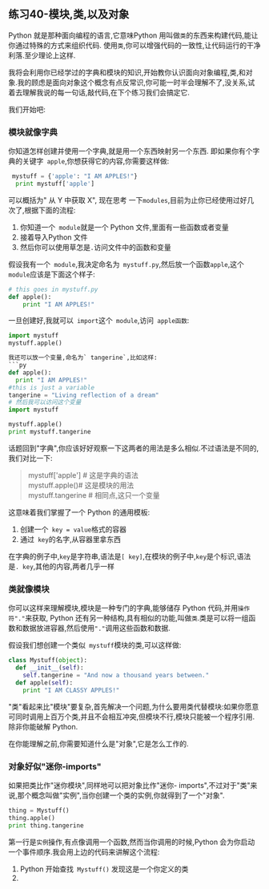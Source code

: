 ## 练习40-模块,类,以及对象
Python 就是那种面向编程的语言,它意味Python 用叫做`类`的东西来构建代码,能让你通过特殊的方式来组织代码. 使用`类`,你可以增强代码的一致性,让代码运行的干净利落.至少理论上这样.  

我将会利用你已经学过的字典和模块的知识,开始教你认识面向对象编程,类,和对象.我的顾虑是面向对象这个概念有点反常识,你可能一时半会理解不了,没关系,试着去理解我说的每一句话,敲代码,在下个练习我们会搞定它.  

我们开始吧:

### 模块就像字典
你知道怎样创建并使用一个字典,就是用一个东西映射另一个东西. 即如果你有个字典的关键字` apple`,你想获得它的内容,你需要这样做:  
```py
 mystuff = {'apple': "I AM APPLES!"}
  print mystuff['apple']
```
可以概括为" 从 Y 中获取 X", 现在思考 一下`modules`,目前为止你已经使用过好几次了,根据下面的流程:
1. 你知道一个` module`就是一个 Python 文件,里面有一些函数或者变量
2. 接着导入Python 文件
3. 然后你可以使用草怎是`.`访问文件中的函数和变量

假设我有一个` module`,我决定命名为` mystuff.py`,然后放一个函数`apple`,这个` module`应该是下面这个样子:
```py
# this goes in mystuff.py
def apple():
    print "I AM APPLES!"
```
一旦创建好,我就可以` import`这个` module`,访问` apple函数`:
```py
import mystuff
mystuff.apple()

我还可以放一个变量,命名为` tangerine`,比如这样:
```py
def apple():
  print "I AM APPLES!"
#this is just a variable
tangerine = "Living reflection of a dream"
# 然后我可以访问这个变量
import mystuff

mystuff.apple()
print mystuff.tangerine
```
话题回到"字典",你应该好好观察一下这两者的用法是多么相似.不过语法是不同的,我们对比一下:
>mystuff['apple'] # 这是字典的语法  
>mystuff.apple()# 这是模块的用法  
>mystuff.tangerine # 相同点,这只一个变量

这意味着我们掌握了一个 Python 的通用模板:
1. 创建一个` key = value`格式的容器
2. 通过` key`的名字,从容器里拿东西

在字典的例子中,`key`是字符串,语法是`[ key]`,在模块的例子中,`key`是个标识,语法是`. key`,其他的内容,两者几乎一样  

### 类就像模块
你可以这样来理解模块,模块是一种专门的字典,能够储存 Python 代码,并用`操作符"."`来获取, Python 还有另一种结构,具有相似的功能,叫做`类`.类是可以将一组函数和数据放进容器,然后使用`"."`调用这些函数和数据.   

假设我们想创建一个类似` mystuff`模块的类,可以这样做:
```py
class Mystuff(object):
  def __init__(self):
    self.tangerine = "And now a thousand years between."
  def apple(self):
    print "I AM CLASSY APPLES!"
```
"类"看起来比"模块"要复杂,首先解决一个问题,为什么要用类代替模块:如果你愿意可同时调用上百万个类,并且不会相互冲突,但模块不行,模块只能被一个程序引用.除非你能破解 Python.  

在你能理解之前,你需要知道什么是"对象",它是怎么工作的.  

### 对象好似"迷你-imports"
如果把类比作"迷你模块",同样地可以把对象比作"迷你- imports",不过对于"类"来说,那个概念叫做"实例",当你创建一个类的实例,你就得到了一个"对象".  
```py
thing = Mystuff()
thing.apple()
print thing.tangerine
```
第一行是`实例`操作,有点像调用一个函数,然而当你调用的时候,Python 会为你启动一个事件顺序.我会用上边的代码来讲解这个流程:
1. Python 开始查找` Mystuff()` 发现这是一个你定义的类
2. 
